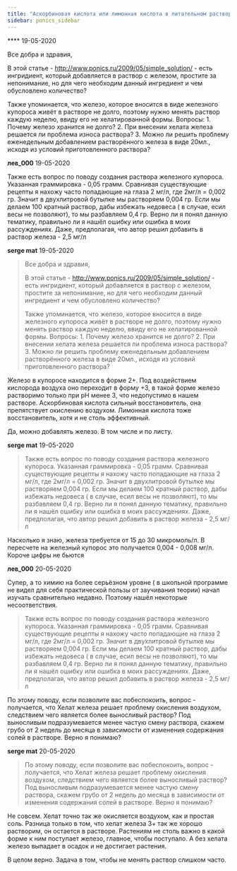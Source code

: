 ```yaml
---
title: "Аскорбиновая кислота или лимонная кислота в питательном растворе"
sidebar: ponics_sidebar
---
```


**** 19-05-2020

Все добра и здравия,

В этой статье - http://www.ponics.ru/2009/05/simple_solution/ - есть ингридиент, который добавляется в раствор с железом, простите за непонимание, но для чего необходим данный ингредиент и чем обусловлено количество? 

Также упоминается, что железо, которое вносится в виде железного купороса живёт в растворе не долго, поэтому нужно менять раствор каждую неделю, ввиду его не хелатированной формы. Вопросы: 1. Почему железо хранится не долго? 2. При внесении хелата железа решается ли проблема износа раствора? 3. Можно ли решить проблему еженедельным добавлением растворённого железа в виде 20мл., исходя из условий приготовленного раствора?


**лев_000** 19-05-2020

Также есть вопрос по поводу создания раствора железного купороса. Указанная граммировка - 0,05 грамм. Сравнивая существующие рецепты я нахожу часто попадающие на глаза 2 мг/л, где 2мг/л = 0,002 гр. Значит в двухлитровой бутылке мы растворяем 0,004 гр. Если мы делаем 100 кратный раствор, дабы избежать недовеса ( в случае, есил весы не позволяют), то мы разбавляем 0,4 гр. Верно ли я понял данную тематику, правильно ли я нашёл ошибку или ошибка в моих рассуждениях. Даже, предполагая, что автор решил добавить в раствор железа - 2,5 мг/л


**serge mat** 19-05-2020

> Все добра и здравия,
> 
> В этой статье - http://www.ponics.ru/2009/05/simple_solution/ - есть ингридиент, который добавляется в раствор с железом, простите за непонимание, но для чего необходим данный ингредиент и чем обусловлено количество? 
> 
> Также упоминается, что железо, которое вносится в виде железного купороса живёт в растворе не долго, поэтому нужно менять раствор каждую неделю, ввиду его не хелатированной формы. Вопросы: 1. Почему железо хранится не долго? 2. При внесении хелата железа решается ли проблема износа раствора? 3. Можно ли решить проблему еженедельным добавлением растворённого железа в виде 20мл., исходя из условий приготовленного раствора?

Железо в купоросе находится в форме 2+. Под воздействием кислорода воздуха оно переходит в форму +3, в такой форме железо растворимо только при рН менее 3, что недопустимо в нашем растворе. Аскорбиновая кислота сильный восстановитель, она препятствует окислению воздухом. Лимонная кислота тоже восстановитель, хотя и не столь эффективный.

Да, можно добавлять железо. В том числе и по листу.


**serge mat** 19-05-2020

> Также есть вопрос по поводу создания раствора железного купороса. Указанная граммировка - 0,05 грамм. Сравнивая существующие рецепты я нахожу часто попадающие на глаза 2 мг/л, где 2мг/л = 0,002 гр. Значит в двухлитровой бутылке мы растворяем 0,004 гр. Если мы делаем 100 кратный раствор, дабы избежать недовеса ( в случае, есил весы не позволяют), то мы разбавляем 0,4 гр. Верно ли я понял данную тематику, правильно ли я нашёл ошибку или ошибка в моих рассуждениях. Даже, предполагая, что автор решил добавить в раствор железа - 2,5 мг/л

Насколько я знаю, железа требуется от 15 до 30 микромоль/л. В пересчете на железный купорос это получается 0,004 - 0,008 мг/л. Короче цифры не бьются


**лев_000** 20-05-2020

Супер, а то химию на более серьёзном уровне ( в школьной программе не видел для себя практической пользы от заучивания теории) начал изучать сравнительно недавно. Поэтому нашёл некоторые несоответствия. 
> Также есть вопрос по поводу создания раствора железного купороса. Указанная граммировка - 0,05 грамм. Сравнивая существующие рецепты я нахожу часто попадающие на глаза 2 мг/л, где 2мг/л = 0,002 гр. Значит в двухлитровой бутылке мы растворяем 0,004 гр. Если мы делаем 100 кратный раствор, дабы избежать недовеса ( в случае, есил весы не позволяют), то мы разбавляем 0,4 гр. Верно ли я понял данную тематику, правильно ли я нашёл ошибку или ошибка в моих рассуждениях. Даже, предполагая, что автор решил добавить в раствор железа - 2,5 мг/л

По этому поводу, если позволите вас побеспокоить, вопрос - получается, что Хелат железа решает проблему окисления воздухом, следствием чего является более выносливый раствор? Под выносливым подразумевается менее частую смену раствора, скажем грубо от 2 недель до месяца в зависимости от изменения содержания солей в растворе. Верно я понимаю? 


**serge mat** 20-05-2020

> По этому поводу, если позволите вас побеспокоить, вопрос - получается, что Хелат железа решает проблему окисления воздухом, следствием чего является более выносливый раствор? Под выносливым подразумевается менее частую смену раствора, скажем грубо от 2 недель до месяца в зависимости от изменения содержания солей в растворе. Верно я понимаю?

Не совсем. Хелат точно так же окисляется воздухом, как и простая соль. Разница только в том, что хелат железа 3+ так же хорошо растворим, он остается в растворе. Растениям не столь важно в какой форме к ним поступает железо, главное, чтобы поступало. А без хелата железо выпадает в осадок и не достигает растения.

В целом верно. Задача в том, чтобы не менять раствор слишком часто.


